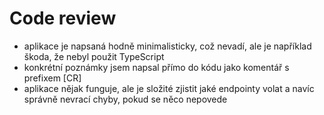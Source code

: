 # Code review

- aplikace je napsaná hodně minimalisticky, což nevadí, ale je například škoda, že nebyl použit TypeScript
- konkrétní poznámky jsem napsal přímo do kódu jako komentář s prefixem \[CR\]
- aplikace nějak funguje, ale je složité zjistit jaké endpointy volat a navíc správně nevrací chyby, pokud se něco nepovede

